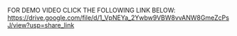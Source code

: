 
FOR DEMO VIDEO CLICK THE FOLLOWING LINK BELOW:
https://drive.google.com/file/d/1_VpNEYa_2Ywbw9VBW8vvANW8GmeZcPsJ/view?usp=share_link
